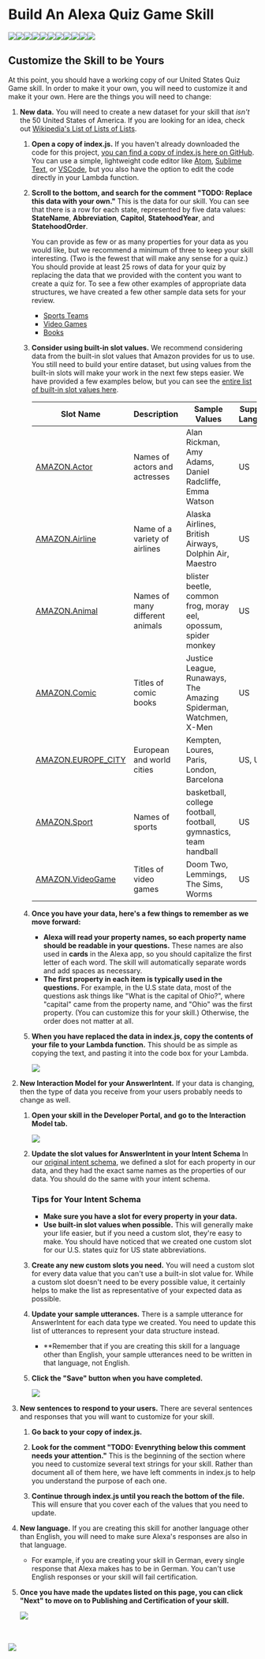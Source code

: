 # Build An Alexa Quiz Game Skill
<a href="https://github.com/alexa/skill-sample-nodejs-quiz-game/blob/master/step-by-step/1-voice-user-interface.md"><img src="https://m.media-amazon.com/images/G/01/mobile-apps/dex/alexa/alexa-skills-kit/tutorials/general/navigation/1-locked._TTH_.png" /></a><img src="https://m.media-amazon.com/images/G/01/mobile-apps/dex/alexa/alexa-skills-kit/tutorials/general/navigation/spacer._TTH_.png" /><a href="https://github.com/alexa/skill-sample-nodejs-quiz-game/blob/master/step-by-step/2-lambda-function.md"><img src="https://m.media-amazon.com/images/G/01/mobile-apps/dex/alexa/alexa-skills-kit/tutorials/general/navigation/2-locked._TTH_.png" /></a><img src="https://m.media-amazon.com/images/G/01/mobile-apps/dex/alexa/alexa-skills-kit/tutorials/general/navigation/spacer._TTH_.png" /><a href="https://github.com/alexa/skill-sample-nodejs-quiz-game/blob/master/step-by-step/3-connect-vui-to-code.md"><img src="https://m.media-amazon.com/images/G/01/mobile-apps/dex/alexa/alexa-skills-kit/tutorials/general/navigation/3-locked._TTH_.png" /></a><img src="https://m.media-amazon.com/images/G/01/mobile-apps/dex/alexa/alexa-skills-kit/tutorials/general/navigation/spacer._TTH_.png" /><a href="https://github.com/alexa/skill-sample-nodejs-quiz-game/blob/master/step-by-step/4-testing.md"><img src="https://m.media-amazon.com/images/G/01/mobile-apps/dex/alexa/alexa-skills-kit/tutorials/general/navigation/4-locked._TTH_.png" /></a><img src="https://m.media-amazon.com/images/G/01/mobile-apps/dex/alexa/alexa-skills-kit/tutorials/general/navigation/spacer._TTH_.png" /><a href="https://github.com/alexa/skill-sample-nodejs-quiz-game/blob/master/step-by-step/5-customization.md"><img src="https://m.media-amazon.com/images/G/01/mobile-apps/dex/alexa/alexa-skills-kit/tutorials/general/navigation/5-on._TTH_.png" /></a><img src="https://m.media-amazon.com/images/G/01/mobile-apps/dex/alexa/alexa-skills-kit/tutorials/general/navigation/spacer._TTH_.png" /><a href="https://github.com/alexa/skill-sample-nodejs-quiz-game/blob/master/step-by-step/6-publication.md"><img src="https://m.media-amazon.com/images/G/01/mobile-apps/dex/alexa/alexa-skills-kit/tutorials/general/navigation/6-off._TTH_.png" /></a>

## Customize the Skill to be Yours

At this point, you should have a working copy of our United States Quiz Game skill.  In order to make it your own, you will need to customize it and make it your own.  Here are the things you will need to change:

1.  **New data.** You will need to create a new dataset for your skill that *isn't* the 50 United States of America.  If you are looking for an idea, check out [Wikipedia's List of Lists of Lists](https://en.wikipedia.org/wiki/List_of_lists_of_lists).

    1.  **Open a copy of index.js.** If you haven't already downloaded the code for this project, [you can find a copy of index.js here on GitHub](/src/index.js).  You can use a simple, lightweight code editor like [Atom](http://atom.io), [Sublime Text](http://sublimetext.com), or [VSCode](http://code.visualstudio.com), but you also have the option to edit the code directly in your Lambda function.

    2.  **Scroll to the bottom, and search for the comment "TODO: Replace this data with your own."**  This is the data for our skill.  You can see that there is a row for each state, represented by five data values: **StateName**, **Abbreviation**, **Capitol**, **StatehoodYear**, and **StatehoodOrder**.

        You can provide as few or as many properties for your data as you would like, but we recommend a minimum of three to keep your skill interesting.  (Two is the fewest that will make any sense for a quiz.)  You should provide at least 25 rows of data for your quiz by replacing the data that we provided with the content you want to create a quiz for.  To see a few other examples of appropriate data structures, we have created a few other sample data sets for your review.

        *  [Sports Teams](https://github.com/alexa/skill-sample-nodejs-quiz-game-staging/blob/master/data/SPORTSTEAMS.js)
        *  [Video Games](https://github.com/alexa/skill-sample-nodejs-quiz-game-staging/blob/master/data/VIDEOGAMES.js)
        *  [Books](https://github.com/alexa/skill-sample-nodejs-quiz-game-staging/blob/master/data/BOOKS.js)
        
    3.  **Consider using built-in slot values.** We recommend considering data from the built-in slot values that Amazon provides for us to use.  You still need to build your entire dataset, but using values from the built-in slots will make your work in the next few steps easier.  We have provided a few examples below, but you can see the [entire list of built-in slot values here](https://developer.amazon.com/public/solutions/alexa/alexa-skills-kit/docs/built-in-intent-ref/slot-type-reference#list-types).

        | Slot Name | Description | Sample Values | Supported Languages |
        | --------- | ----------- | ------------- | ------------------- |
        | [AMAZON.Actor](https://developer.amazon.com/public/solutions/alexa/alexa-skills-kit/docs/built-in-intent-ref/slot-type-reference#actor) | Names of actors and actresses | Alan Rickman, Amy Adams, Daniel Radcliffe, Emma Watson | US |
        | [AMAZON.Airline](https://developer.amazon.com/public/solutions/alexa/alexa-skills-kit/docs/built-in-intent-ref/slot-type-reference#airline) | Name of a variety of airlines | Alaska Airlines, British Airways, Dolphin Air, Maestro | US |
        | [AMAZON.Animal](https://developer.amazon.com/public/solutions/alexa/alexa-skills-kit/docs/built-in-intent-ref/slot-type-reference#animal) | Names of many different animals | blister beetle, common frog, moray eel, opossum, spider monkey | US |
        | [AMAZON.Comic](https://developer.amazon.com/public/solutions/alexa/alexa-skills-kit/docs/built-in-intent-ref/slot-type-reference#comic) | Titles of comic books | Justice League, Runaways, The Amazing Spiderman, Watchmen, X-Men | US |
        | [AMAZON.EUROPE_CITY](https://developer.amazon.com/public/solutions/alexa/alexa-skills-kit/docs/built-in-intent-ref/slot-type-reference#europe_city) | European and world cities | Kempten, Loures, Paris, London, Barcelona | US, UK, DE |
        | [AMAZON.Sport](https://developer.amazon.com/public/solutions/alexa/alexa-skills-kit/docs/built-in-intent-ref/slot-type-reference#sport) | Names of sports | basketball, college football, football, gymnastics, team handball | US |
        | [AMAZON.VideoGame](https://developer.amazon.com/public/solutions/alexa/alexa-skills-kit/docs/built-in-intent-ref/slot-type-reference#videogame) | Titles of video games | Doom Two, Lemmings, The Sims, Worms | US |

    4.  **Once you have your data, here's a few things to remember as we move forward:**

        *  **Alexa will read your property names, so each property name should be readable in your questions.**  These names are also used in **cards** in the Alexa app, so you should capitalize the first letter of each word.  The skill will automatically separate words and add spaces as necessary.
        *  **The first property in each item is typically used in the questions.** For example, in the U.S state data, most of the questions ask things like "What is the capital of Ohio?", where "capital" came from the property name, and "Ohio" was the first property.  (You can customize this for your skill.)  Otherwise, the order does not matter at all.

    5.  **When you have replaced the data in index.js, copy the contents of your file to your Lambda function.**  This should be as simple as copying the text, and pasting it into the code box for your Lambda.

        <img src="https://m.media-amazon.com/images/G/01/mobile-apps/dex/alexa/alexa-skills-kit/tutorials/quiz-game/5-1-5-lambda-code-box._TTH_.png" />

2.  **New Interaction Model for your AnswerIntent.** If your data is changing, then the type of data you receive from your users probably needs to change as well.

    1.  **Open your skill in the Developer Portal, and go to the Interaction Model tab.**

        <img src="https://m.media-amazon.com/images/G/01/mobile-apps/dex/alexa/alexa-skills-kit/tutorials/quiz-game/5-2-1-interaction-model._TTH_.png" />

    2.  **Update the slot values for AnswerIntent in your Intent Schema** In our [original intent schema](https://github.com/alexa/skill-sample-nodejs-quiz-game/blob/master//speech-assets/intentSchema.json), we defined a slot for each property in our data, and they had the exact same names as the properties of our data.  You should do the same with your intent schema.

        ### Tips for Your Intent Schema

        *  **Make sure you have a slot for every property in your data.**  
        *  **Use built-in slot values when possible.** This will generally make your life easier, but if you need a custom slot, they're easy to make.  You should have noticed that we created one custom slot for our U.S. states quiz for US state abbreviations.
        
    3.  **Create any new custom slots you need.** You will need a custom slot for every data value that you can't use a built-in slot value for.  While a custom slot doesn't need to be every possible value, it certainly helps to make the list as representative of your expected data as possible.

    4.  **Update your sample utterances.** There is a sample utterance for AnswerIntent for each data type we created.  You need to update this list of utterances to represent your data structure instead.

        *  **Remember that if you are creating this skill for a language other than English, your sample utterances need to be written in that language, not English.

    5.  **Click the "Save" button when you have completed.**

        <img src="https://m.media-amazon.com/images/G/01/mobile-apps/dex/alexa/alexa-skills-kit/tutorials/quiz-game/5-2-5-save-button._TTH_.png" />

3.  **New sentences to respond to your users.** There are several sentences and responses that you will want to customize for your skill.

    1.  **Go back to your copy of index.js.**

    2.  **Look for the comment "TODO: Evenrything below this comment needs your attention."** This is the beginning of the section where you need to customize several text strings for your skill.  Rather than document all of them here, we have left comments in index.js to help you understand the purpose of each one.

    3.  **Continue through index.js until you reach the bottom of the file.**  This will ensure that you cover each of the values that you need to update.

4.  **New language.** If you are creating this skill for another language other than English, you will need to make sure Alexa's responses are also in that language.

    *  For example, if you are creating your skill in German, every single response that Alexa makes has to be in German.  You can't use English responses or your skill will fail certification.

5.  **Once you have made the updates listed on this page, you can click "Next" to move on to Publishing and Certification of your skill.**

    <a href="6-certification.md"><img src="https://m.media-amazon.com/images/G/01/mobile-apps/dex/alexa/alexa-skills-kit/tutorials/quiz-game/3-7-next-button._TTH_.png" /></a>

<br/><br/>
<a href="https://github.com/alexa/skill-sample-nodejs-quiz-game/blob/master/step-by-step/6-publication.md"><img src="https://m.media-amazon.com/images/G/01/mobile-apps/dex/alexa/alexa-skills-kit/tutorials/general/buttons/button_next_publication._TTH_.png" /></a>


